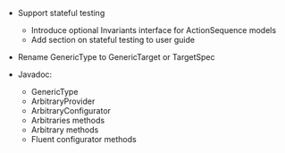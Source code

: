 - Support stateful testing
  - Introduce optional Invariants interface for ActionSequence models
  - Add section on stateful testing to user guide

- Rename GenericType to GenericTarget or TargetSpec

- Javadoc:
  - GenericType
  - ArbitraryProvider 
  - ArbitraryConfigurator
  - Arbitraries methods
  - Arbitrary methods
  - Fluent configurator methods
